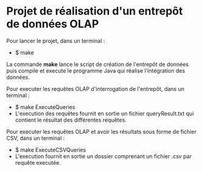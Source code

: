 # Projet de réalisation d'un entrepôt de données OLAP


Pour lancer le projet, dans un terminal :
* $ make

La commande **make** lance le script de création de l'entrepôt de données puis compile et execute le programme Java qui réalise l'intégration des données.


Pour executer les requêtes OLAP d'interrogation de l'entrepôt, dans un terminal :
* $ make ExecuteQueries
* L'execution des requêtes fournit en sortie un fichier queryResult.txt qui contient le résultat des différentes requêtes.


Pour executer les requêtes OLAP et avoir les résultats sous forme de fichier CSV, dans un terminal :
* $ make ExecuteCSVQueries
* L'execution fournit en sortie un dossier comprenant un fichier .csv par requête executée.